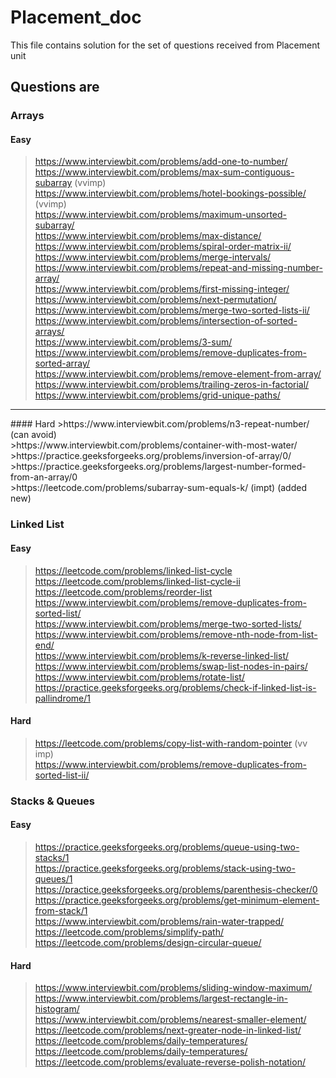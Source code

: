 # Placement_doc
This file contains solution for the set of questions received from Placement unit

## Questions are
### Arrays

#### Easy
>https://www.interviewbit.com/problems/add-one-to-number/<br />
>https://www.interviewbit.com/problems/max-sum-contiguous-subarray (vvimp)<br />
>https://www.interviewbit.com/problems/hotel-bookings-possible/ (vvimp)<br />
>https://www.interviewbit.com/problems/maximum-unsorted-subarray/<br />
>https://www.interviewbit.com/problems/max-distance/<br />
>https://www.interviewbit.com/problems/spiral-order-matrix-ii/<br />
>https://www.interviewbit.com/problems/merge-intervals/<br />
>https://www.interviewbit.com/problems/repeat-and-missing-number-array/<br />
>https://www.interviewbit.com/problems/first-missing-integer/<br />
>https://www.interviewbit.com/problems/next-permutation/<br />
>https://www.interviewbit.com/problems/merge-two-sorted-lists-ii/<br />
>https://www.interviewbit.com/problems/intersection-of-sorted-arrays/<br />
>https://www.interviewbit.com/problems/3-sum/<br />
>https://www.interviewbit.com/problems/remove-duplicates-from-sorted-array/<br />
>https://www.interviewbit.com/problems/remove-element-from-array/<br />
>https://www.interviewbit.com/problems/trailing-zeros-in-factorial/<br />
>https://www.interviewbit.com/problems/grid-unique-paths/<br />
<hr>
#### Hard
>https://www.interviewbit.com/problems/n3-repeat-number/ (can avoid)<br />
>https://www.interviewbit.com/problems/container-with-most-water/<br />
>https://practice.geeksforgeeks.org/problems/inversion-of-array/0/<br />
>https://practice.geeksforgeeks.org/problems/largest-number-formed-from-an-array/0<br />
>https://leetcode.com/problems/subarray-sum-equals-k/ (impt) (added new)<br />

### Linked List

#### Easy
>https://leetcode.com/problems/linked-list-cycle<br />
>https://leetcode.com/problems/linked-list-cycle-ii<br />
>https://leetcode.com/problems/reorder-list<br />
>https://www.interviewbit.com/problems/remove-duplicates-from-sorted-list/<br />
>https://www.interviewbit.com/problems/merge-two-sorted-lists/<br />
>https://www.interviewbit.com/problems/remove-nth-node-from-list-end/<br />
>https://www.interviewbit.com/problems/k-reverse-linked-list/<br />
>https://www.interviewbit.com/problems/swap-list-nodes-in-pairs/<br />
>https://www.interviewbit.com/problems/rotate-list/<br />
>https://practice.geeksforgeeks.org/problems/check-if-linked-list-is-pallindrome/1<br />

#### Hard

>https://leetcode.com/problems/copy-list-with-random-pointer (vv imp)<br />
>https://www.interviewbit.com/problems/remove-duplicates-from-sorted-list-ii/<br />


### Stacks & Queues

#### Easy

>https://practice.geeksforgeeks.org/problems/queue-using-two-stacks/1<br />
>https://practice.geeksforgeeks.org/problems/stack-using-two-queues/1<br />
>https://practice.geeksforgeeks.org/problems/parenthesis-checker/0<br />
>https://practice.geeksforgeeks.org/problems/get-minimum-element-from-stack/1<br />
>https://www.interviewbit.com/problems/rain-water-trapped/<br />
>https://leetcode.com/problems/simplify-path/<br />
>https://leetcode.com/problems/design-circular-queue/<br />


#### Hard

>https://www.interviewbit.com/problems/sliding-window-maximum/<br />
>https://www.interviewbit.com/problems/largest-rectangle-in-histogram/<br />
>https://www.interviewbit.com/problems/nearest-smaller-element/<br />
>https://leetcode.com/problems/next-greater-node-in-linked-list/<br />
>https://leetcode.com/problems/daily-temperatures/<br />
>https://leetcode.com/problems/daily-temperatures/<br />
>https://leetcode.com/problems/evaluate-reverse-polish-notation/<br />



